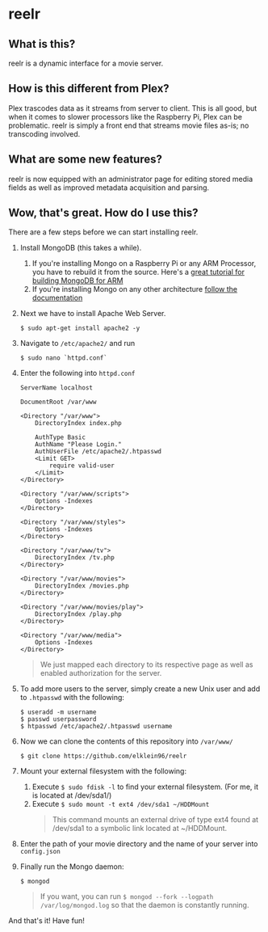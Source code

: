 # reelr

## What is this?

reelr is a dynamic interface for a movie server. 

## How is this different from Plex?

Plex trascodes data as it streams from server to client. This is all good, but when it comes to slower processors like the Raspberry Pi, Plex can be problematic.  reelr is simply a front end that streams movie files as-is; no transcoding involved.

## What are some new features?

reelr is now equipped with an administrator page for editing stored media fields as well as improved metadata acquisition and parsing.

## Wow, that's great. How do I use this?

There are a few steps before we can start installing reelr.

1. Install MongoDB (this takes a while).
	1. If you're installing Mongo on a Raspberry Pi or any ARM Processor, you have to rebuild it from the source.
		Here's a [great tutorial for building MongoDB for ARM](https://mongopi.wordpress.com/2012/11/25/installation/)
	2. If you're installing Mongo on any other architecture [follow the documentation](http://docs.mongodb.org/manual/installation/)
2. Next we have to install Apache Web Server.

	```
	$ sudo apt-get install apache2 -y
	```

3. Navigate to `/etc/apache2/` and run

	```
	$ sudo nano `httpd.conf`
	```

4. Enter the following into `httpd.conf`

	```
	ServerName localhost

	DocumentRoot /var/www

	<Directory "/var/www">
	    DirectoryIndex index.php

	    AuthType Basic
	    AuthName "Please Login."
	    AuthUserFile /etc/apache2/.htpasswd
	    <Limit GET>
	        require valid-user
	    </Limit>
	</Directory>

	<Directory "/var/www/scripts">
	    Options -Indexes
	</Directory>

	<Directory "/var/www/styles">
	    Options -Indexes
	</Directory>

	<Directory "/var/www/tv">
	    DirectoryIndex /tv.php
	</Directory>

	<Directory "/var/www/movies">
	    DirectoryIndex /movies.php
	</Directory>

	<Directory "/var/www/movies/play">
	    DirectoryIndex /play.php
	</Directory>

	<Directory "/var/www/media">
	    Options -Indexes
	</Directory>
	```

	> We just mapped each directory to its respective page as well as enabled authorization for the server.

5. To add more users to the server, simply create a new Unix user and add to `.htpasswd` with the following:

	```
	$ useradd -m username
	$ passwd userpassword
	$ htpasswd /etc/apache2/.htpasswd username
	```

6. Now we can clone the contents of this repository into `/var/www/`

	```
	$ git clone https://github.com/elklein96/reelr
	```

7. Mount your external filesystem with the following:
	1. Execute `$ sudo fdisk -l` to find your external filesystem. (For me, it is located at /dev/sda1/)
	2. Execute `$ sudo mount -t ext4 /dev/sda1 ~/HDDMount`
		> This command mounts an external drive of type ext4 found at /dev/sda1 to a symbolic link located at ~/HDDMount.

8. Enter the path of your movie directory and the name of your server into `config.json`

9. Finally run the Mongo daemon:

	```
	$ mongod
	```
	> If you want, you can run `$ mongod --fork --logpath /var/log/mongod.log` so that the daemon is constantly running.

And that's it! Have fun!